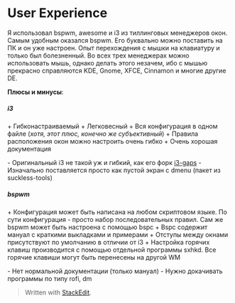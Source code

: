 # User Experience
Я использовал bspwm, awesome и i3 из тиллинговых менеджеров окон. Самым удобным оказался bspwm. Его буквально можно поставить на ПК и он уже настроен.
Опыт перехождения с мышки на клавиатуру и только был болезненный. Во всех трех менеджерах можно использовать мышь, однако делать этого незачем, ибо с мышью прекрасно справляются KDE, Gnome, XFCE, Cinnamon и многие другие DE.

**Плюсы и минусы**:
##### i3
\+ Гибконастраиваемый
\+ Легковесный
\+ Вся конфигурация в одном файле (*хотя, этот плюс, конечно же субъективный*)
\+ Правила расположения окон можно настроить очень гибко
\+ Очень хорошая документация

\- Оригинальный i3 не такой уж и гибкий, как его форк [i3-gaps](https://github.com/Airblader/i3)
\- Изначально поставляется просто как пустой экран с dmenu (пакет из suckless-tools)

##### bspwm
\+ Конфигурация может быть написана на любом скриптовом языке. По сути конфигурация - просто набор последовательных правил. Сам же bspwm может быть настроена с помощью bspc
\+ Bspc содержит мануал с краткими выкладками и примерами
\+ Отступы между окнами присутствуют по умолчанию в отличии от i3
\+ Настройка горячих клавиш производится с помощью отдельной программы sxhkd. Все горячие клавиши могут быть перенесены на другой WM

\- Нет нормальной документации (только мануал)
\- Нужно докачивать программы по типу rofi, dm


> Written with [StackEdit](https://stackedit.io/).
<!--stackedit_data:
eyJoaXN0b3J5IjpbMjEyNzUyODE4NV19
-->